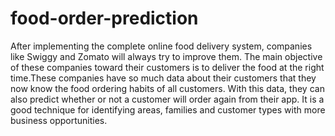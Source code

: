 # food-order-prediction
 
After implementing the complete online food delivery system, companies like Swiggy and Zomato will always try to improve them. The main objective of these companies toward their customers is to deliver the food at the right time.These companies have so much data about their customers that they now know the food ordering habits of all customers. With this data, they can also predict whether or not a customer will order again from their app. It is a good technique for identifying areas, families and customer types with more business opportunities.

